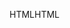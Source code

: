 <span data-ttu-id="61984-101">HTML</span><span class="sxs-lookup"><span data-stu-id="61984-101">HTML</span></span>